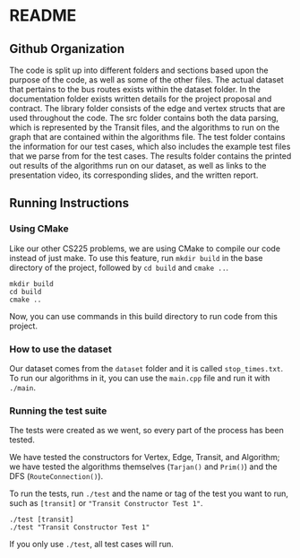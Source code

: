 # README

## Github Organization

The code is split up into different folders and sections based upon the purpose of the code, as well as some of the other files. The actual dataset that pertains to the bus routes exists within the dataset folder. In the documentation folder exists written details for the project proposal and contract. The library folder consists of the edge and vertex structs that are used throughout the code. The src folder contains both the data parsing, which is represented by the Transit files, and the algorithms to run on the graph that are contained within the algorithms file. The test folder contains the information for our test cases, which also includes the example test files that we parse from for the test cases. The results folder contains the printed out results of the algorithms run on our dataset, as well as links to the presentation video, its corresponding slides, and the written report.

## Running Instructions

### Using CMake

Like our other CS225 problems, we are using CMake to compile our code instead of just make. To use this feature, run `mkdir build` in the base directory of the project, followed by `cd build` and `cmake ..`.

```
mkdir build
cd build
cmake ..
```

Now, you can use commands in this build directory to run code from this project.

### How to use the dataset

Our dataset comes from the `dataset` folder and it is called `stop_times.txt`. To run our algorithms in it, you can use the `main.cpp` file and run it with `./main`.

### Running the test suite

The tests were created as we went, so every part of the process has been tested.

We have tested the constructors for Vertex, Edge, Transit, and Algorithm; we have tested the algorithms themselves (`Tarjan()` and `Prim()`) and the DFS (`RouteConnection()`).

To run the tests, run `./test` and the name or tag of the test you want to run, such as `[transit]` or `"Transit Constructor Test 1"`.

```
./test [transit]
./test "Transit Constructor Test 1"
```

If you only use `./test`, all test cases will run.